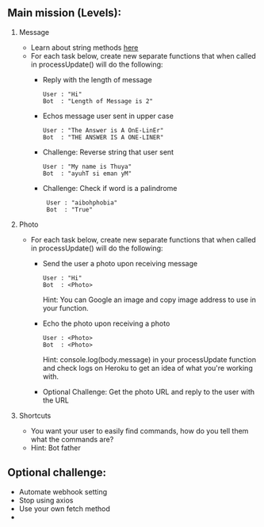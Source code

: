 ## Main mission (Levels):

1. Message 
   - Learn about string methods [here](https://www.w3schools.com/js/js_string_methods.asp)
   - For each task below, create new separate functions that when called in processUpdate() will do the following:
     - Reply with the length of message 
     
        ``` 
        User : "Hi" 
        Bot  : "Length of Message is 2"
        ```
     - Echos message user sent in upper case
    
        ``` 
        User : "The Answer is A OnE-LinEr" 
        Bot  : "THE ANSWER IS A ONE-LINER"
        ```
     - Challenge: Reverse string that user sent
    
        ``` 
        User : "My name is Thuya" 
        Bot  : "ayuhT si eman yM"
        ```
     - Challenge: Check if word is a palindrome
       
       ``` 
        User : "aibohphobia" 
        Bot  : "True"
        ```
  
2. Photo
   - For each task below, create new separate functions that when called in processUpdate() will do the following:
     - Send the user a photo upon receiving message 
           
        ``` 
        User : "Hi" 
        Bot  : <Photo>
        ```
        Hint: You can Google an image and copy image address to use in your function.
        
     - Echo the photo upon receiving a photo

        ``` 
        User : <Photo> 
        Bot  : <Photo>
        ```
        Hint: console.log(body.message) in your processUpdate function and check logs on Heroku to get an idea of what you're working with.
           
     - Optional Challenge: Get the photo URL and reply to the user with the URL


3. Shortcuts
   - You want your user to easily find commands, how do you tell them what the commands are?
   - Hint: Bot father


                        
## Optional challenge:      
   - Automate webhook setting
   - Stop using axios
   - Use your own fetch method
   - 
